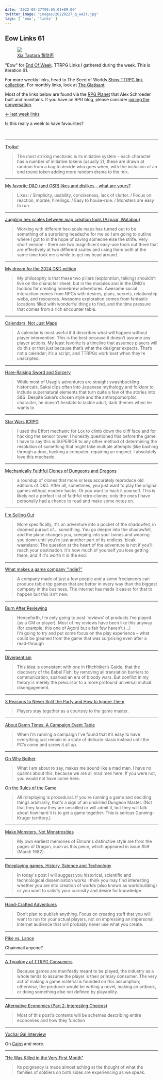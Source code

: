 ```yaml
---
date: '2022-02-27T09:05:01+09:00'
twitter_image: "images/20220227_q_wait.jpg"
tags: [ 'eow', 'links' ]
---
```


## Eow Links 61

<figure class="right small capright">
<a href="https://www.artstation.com/artwork/4kvzY"><img src="images/20220227_wait.jpg" loading="lazy" /></a>
<figcaption>
<a href="https://www.artstation.com/artwork/4kvzY">Xia Taptara 黄晓声</a>
</figcaption>
</figure>

"Eow" for [End Of Week](/#eow). TTRPG Links I gathered during the week. This is iteration 61.

For more weekly links, head to The Seed of Worlds [Shiny TTRPG link collection](https://seedofworlds.blogspot.com/search/label/weekly%20links). For monthly links, look at [The Glatisant](https://questingbeast.substack.com/).

Most of the links below are found via the [RPG Planet](https://campaignwiki.org/rpg/) that Alex Schroeder built and maintains. If you have an RPG blog, please consider [joining the conversation](https://campaignwiki.org/wiki/Planet/Please_join!).

[← last week links](20220220.html?t=Eow_Links_60&f=eow61)

Is this really a week to have favourites?

&nbsp;

<hr/>

[Troika!](https://unkansas.blogspot.com/2022/02/troika-21-03-21.html)

> The most striking mechanic is its initiative system - each character has a number of initiative tokens (usually 2), these are drawn at random from a bag to decide who goes when, with the inclusion of an end round token adding more random drama to the mix.

<hr/>

[My favorite D&D (and OSR) likes and dislikes - what are yours?](https://methodsetmadness.blogspot.com/2022/02/my-favorite-d-and-osr-likes-and.html)

> Likes: / Simplicity, usability, conciseness, lack of clutter. / Focus on reaction, morale, hirelings. / Easy to house-rule. / Monsters are easy to run.

<hr/>

[Juggling hex scales between map creation tools (Azgaar, Watabou)](https://seedofworlds.blogspot.com/2022/02/juggling-hex-scales-between-map.html)

> Working with different hex-scale maps has turned out to be something of a surprising headache for me so I am going to outline where I got to in the hope of saving someone else the strife. Very short version - there are two magnificent easy-use tools out there that are effectively at two different scales and using them both at the same time took me a while to get my head around.

<hr/>

[My dream for the 2024 D&D edition](https://idiomdrottning.org/dnd-2024-wishlist)

> My philosophy is that these two pillars (exploration, talking) shouldn’t live on the character sheet, but in the modules and in the DMG’s toolbox for creating homebrew adventures. Awesome social interaction comes from NPCs with desires, plans, secrets, relationship webs, and resources. Awesome exploration comes from fantastic locations filled with wonderful things to find, and the time pressure that comes from a rich encounter table.

<hr/>

[Calendars, Not Just Maps](https://www.prismaticwasteland.com/blog/calendars-not-just-maps)

> A calendar is most useful if it describes what will happen without player intervention. This is the best because it doesn’t assume any player actions. My least favorite is a timeline that assumes players will do this or that just because that’s what the designer expects. That’s not a calendar; it’s a script, and TTRPGs work best when they’re unscripted.

<hr/>

[Hare-Raising Sword and Sorcery](https://swashbucklingplanets.wordpress.com/2022/02/25/hare-raising-sword-and-sorcery/)

> While most of Usagi’s adventures are straight swashbuckling historicals, Sakai dips often into Japanese mythology and folklore to include supernatural elements that turn quite a few of the stories into S&S. Despite Sakai’s chosen style and the anthropomorphic character, he doesn’t hesitate to tackle adult, dark themes when he wants to

<hr/>

[Star Wars ICRPG](https://www.msjx.org/2022/02/star-wars-icrpg.html)

> I used the Effort mechanic for Lox to climb down the cliff face and for hacking the sensor tower. I honestly questioned this before the game. I have to say this is SUPERIOR to any other method of determining the resolution of something that might take multiple attempts (like bashing through a door, hacking a computer, repairing an engine). I absolutely love this mechanic.

<hr/>

[Mechanically Faithful Clones of Dungeons and Dragons](https://deathtrap-games.blogspot.com/2022/02/mechanically-faithful-clones-of.html)

> a roundup of clones that more or less accurately reproduce old editions of D&D. After all, sometimes, you just want to play the original games without modern hacks. Or you want to hack it yourself.
> This is likely not a perfect list of faithful retro-clones; only the ones I have personally had a chance to read and make some notes on.

<hr/>

[I'm Selling Out](https://cavegirlgames.blogspot.com/2022/02/im-selling-out.html)

> More specifically, it's an adventure into a pocket of the shadowfell, in doomed pursuit of... something. You go deeper into the shadowfell, and the place changes you, creeping into your bones and wearing you down until you're just another part of its endless, bleak wasteland. The question at the heart of the adventure is not if you'll reach your destination. It's how much of yourself you lose getting there, and if it's worth it in the end.

<hr/>

[What makes a game company “indie?”](https://grumpywizard.home.blog/2022/02/24/what-makes-a-game-company-indie/)

> A company made of just a few people and a some freelancers can produce table top games that are better in every way than the biggest company in the business. The internet has made it easier for that to happen but this isn’t new.

<hr/>

[Burn After Reviewing](https://burnafterrunningrpg.com/2022/02/23/burn-after-reviewing/)

> Henceforth, I’m only going to post ‘reviews’ of products I’ve played (as a GM or player). Most of my reviews have been like this anyway (for example, this one of Agon) but a fair few haven’t (...)<br/>
> I’m going to try and put some focus on the play experience – what could be gleaned from the game that was surprising even after a read-through

<hr/>

[Divergentism](https://www.ribbonfarm.com/2022/02/23/divergentism/)

> This idea is consistent with one in Hitchhiker’s Guide, that the discovery of the Babel Fish, by removing all translation barriers to communication, sparked an era of bloody wars. But conflict in my theory is merely the precursor to a more profound universal mutual disengagement.

<hr/>

[3 Reasons to Never Split the Party and How to Ignore Them](https://dmdavid.com/tag/3-reasons-to-never-split-the-party-and-how-to-ignore-them/)

> Players stay together as a courtesy to the game master.

<hr/>

[About Damn Times: A Campaign Event Table](https://silverarmpress.com/about-damn-time-on-campaign-events-tables/)

> When I’m running a campaign I’ve found that it’s easy to have everything just remain in a state of delicate stasis instead until the PC’s come and screw it all up.

<hr/>

[On Why Bother](https://hackslashmaster.blogspot.com/2012/03/on-why-bother.html)

> What I am about to say, makes me sound like a mad man.
> I have no qualms about this, because we are all mad men here.
> If you were not, you would not have come here.

[On the Rules of the Game](https://hackslashmaster.blogspot.com/2019/10/on-rules-of-game.html)

> All roleplaying is procedural. If you're running a game and deciding things arbitrarily, that's a sign of an unskilled Dungeon Master. (Not that they know they are unskilled or will admit it, but they will talk about how hard it is to get a game together. This is serious Dunning-Kruger territory.)

<hr/>

[Make Monsters, Not Monstrosities](https://grognardia.blogspot.com/2022/02/make-monsters-not-monstrosities.html)

> My own earliest memories of Elmore's distinctive style are from the pages of Dragon, such as this piece, which appeared in issue #59 (March 1982).

<hr/>

[Roleplaying games, History, Science and Technology](https://eldadoinquieto.blogspot.com/2022/02/rpg-history-science-technology.html)

> In today's post I will suggest you historical, scientific and technological dissemination works I think you may find interesting whether you are into creation of worlds (also known as worldbuilding) or you want to satisfy your curiosity and desire for knowledge.

<hr/>

[Hand-Crafted Adventures](https://lichvanwinkle.blogspot.com/2022/02/hand-crafted-adventures.html)

> Don’t plan to publish anything. Focus on creating stuff that you will want to run for your actual players, not on impressing an impersonal internet audience that will probably never use what you create.

<hr/>

[Pike vs. Lance](https://alexschroeder.ch/wiki/2022-02-20_Pike_vs._Lance)

Chainmail anyone?

<hr/>

[A Typology of TTRPG Consumers](https://liberludorum.com/2022/02/14/a-typology-of-ttrpg-consumers/)

> Because games are manifestly meant to be played, the industry as a whole tends to assume the player is their primary consumer. The very act of making a game material is founded on this assumption; otherwise, the producer would be writing a novel, making an artbook, or doing something else not defined by playability.

<hr/>

[Alternative Economics (Part 2: Interesting Choices)](https://knightattheopera.blogspot.com/2022/02/alternative-economics-part-2.html)

> Most of this post's contents will be schemes describing entire economies and how they function

<hr/>

[Yochai Gal Interview](https://anchor.fm/wobbliesandwizards/episodes/Yochai-Gal-e1eqi6e)

On [Cairn](https://cairnrpg.com/) and more.

<hr/>

["He Was Killed in the Very First Month"](https://monstersandmanuals.blogspot.com/2022/02/he-was-killed-in-very-first-month.html)

> Its poignancy is made almost aching at the thought of what the families of soldiers on both sides are experiencing as we speak.

